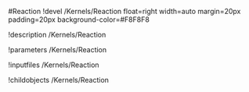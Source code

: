 <!-- MOOSE Object Documentation Stub: Remove this when content is added. -->
#Reaction
!devel /Kernels/Reaction float=right width=auto margin=20px padding=20px background-color=#F8F8F8

!description /Kernels/Reaction

!parameters /Kernels/Reaction

!inputfiles /Kernels/Reaction

!childobjects /Kernels/Reaction
